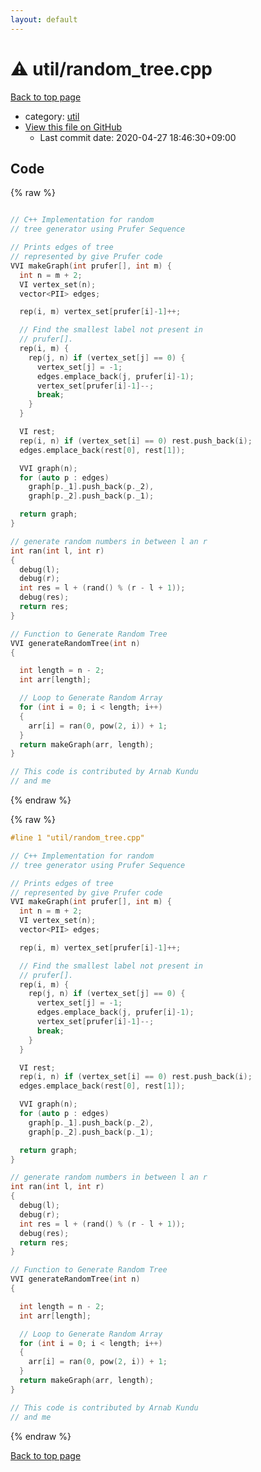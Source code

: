 ```yaml
---
layout: default
---
```


<!-- mathjax config similar to math.stackexchange -->
<script type="text/javascript" async
  src="https://cdnjs.cloudflare.com/ajax/libs/mathjax/2.7.5/MathJax.js?config=TeX-MML-AM_CHTML">
</script>
<script type="text/x-mathjax-config">
  MathJax.Hub.Config({
    TeX: { equationNumbers: { autoNumber: "AMS" }},
    tex2jax: {
      inlineMath: [ ['$','$'] ],
      processEscapes: true
    },
    "HTML-CSS": { matchFontHeight: false },
    displayAlign: "left",
    displayIndent: "2em"
  });
</script>

<script type="text/javascript" src="https://cdnjs.cloudflare.com/ajax/libs/jquery/3.4.1/jquery.min.js"></script>
<script src="https://cdn.jsdelivr.net/npm/jquery-balloon-js@1.1.2/jquery.balloon.min.js" integrity="sha256-ZEYs9VrgAeNuPvs15E39OsyOJaIkXEEt10fzxJ20+2I=" crossorigin="anonymous"></script>
<script type="text/javascript" src="../../assets/js/copy-button.js"></script>
<link rel="stylesheet" href="../../assets/css/copy-button.css" />


# :warning: util/random_tree.cpp

<a href="../../index.html">Back to top page</a>

* category: <a href="../../index.html#05c7e24700502a079cdd88012b5a76d3">util</a>
* <a href="{{ site.github.repository_url }}/blob/master/util/random_tree.cpp">View this file on GitHub</a>
    - Last commit date: 2020-04-27 18:46:30+09:00




## Code

<a id="unbundled"></a>
{% raw %}
```cpp

// C++ Implementation for random
// tree generator using Prufer Sequence

// Prints edges of tree
// represented by give Prufer code
VVI makeGraph(int prufer[], int m) {
  int n = m + 2;
  VI vertex_set(n);
  vector<PII> edges;

  rep(i, m) vertex_set[prufer[i]-1]++;

  // Find the smallest label not present in
  // prufer[].
  rep(i, m) {
    rep(j, n) if (vertex_set[j] == 0) {
      vertex_set[j] = -1;
      edges.emplace_back(j, prufer[i]-1);
      vertex_set[prufer[i]-1]--;
      break;
    }
  }

  VI rest;
  rep(i, n) if (vertex_set[i] == 0) rest.push_back(i);
  edges.emplace_back(rest[0], rest[1]);

  VVI graph(n);
  for (auto p : edges)
    graph[p._1].push_back(p._2),
    graph[p._2].push_back(p._1);

  return graph;
}

// generate random numbers in between l an r
int ran(int l, int r)
{
  debug(l);
  debug(r);
  int res = l + (rand() % (r - l + 1));
  debug(res);
  return res;
}

// Function to Generate Random Tree
VVI generateRandomTree(int n)
{

  int length = n - 2;
  int arr[length];

  // Loop to Generate Random Array
  for (int i = 0; i < length; i++)
  {
    arr[i] = ran(0, pow(2, i)) + 1;
  }
  return makeGraph(arr, length);
}

// This code is contributed by Arnab Kundu
// and me

```
{% endraw %}

<a id="bundled"></a>
{% raw %}
```cpp
#line 1 "util/random_tree.cpp"

// C++ Implementation for random
// tree generator using Prufer Sequence

// Prints edges of tree
// represented by give Prufer code
VVI makeGraph(int prufer[], int m) {
  int n = m + 2;
  VI vertex_set(n);
  vector<PII> edges;

  rep(i, m) vertex_set[prufer[i]-1]++;

  // Find the smallest label not present in
  // prufer[].
  rep(i, m) {
    rep(j, n) if (vertex_set[j] == 0) {
      vertex_set[j] = -1;
      edges.emplace_back(j, prufer[i]-1);
      vertex_set[prufer[i]-1]--;
      break;
    }
  }

  VI rest;
  rep(i, n) if (vertex_set[i] == 0) rest.push_back(i);
  edges.emplace_back(rest[0], rest[1]);

  VVI graph(n);
  for (auto p : edges)
    graph[p._1].push_back(p._2),
    graph[p._2].push_back(p._1);

  return graph;
}

// generate random numbers in between l an r
int ran(int l, int r)
{
  debug(l);
  debug(r);
  int res = l + (rand() % (r - l + 1));
  debug(res);
  return res;
}

// Function to Generate Random Tree
VVI generateRandomTree(int n)
{

  int length = n - 2;
  int arr[length];

  // Loop to Generate Random Array
  for (int i = 0; i < length; i++)
  {
    arr[i] = ran(0, pow(2, i)) + 1;
  }
  return makeGraph(arr, length);
}

// This code is contributed by Arnab Kundu
// and me

```
{% endraw %}

<a href="../../index.html">Back to top page</a>

